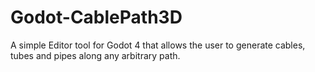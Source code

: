 # Godot-CablePath3D
A simple Editor tool for Godot 4 that allows the user to generate cables, tubes and pipes along any arbitrary path.
